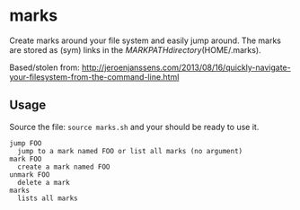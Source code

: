 # marks

Create marks around your file system and easily jump around.
The marks are stored as (sym) links in the $MARKPATH directory ($HOME/.marks).

Based/stolen from:
http://jeroenjanssens.com/2013/08/16/quickly-navigate-your-filesystem-from-the-command-line.html

## Usage

Source the file: `source marks.sh` and your should be ready to use it.

    jump FOO
      jump to a mark named FOO or list all marks (no argument)
    mark FOO
      create a mark named FOO
    unmark FOO
      delete a mark
    marks
      lists all marks
